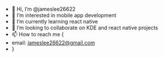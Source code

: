 - 👋 Hi, I’m @jameslee26622
- 👀 I’m interested in mobile app development
- 🌱 I’m currently learning react native
- 💞️ I’m looking to collaborate on KDE and react native projects
- 📫 How to reach me {
-   email: jameslee26622@gmail.com
- }

<!---
jameslee26622/jameslee26622 is a ✨ special ✨ repository because its `README.md` (this file) appears on your GitHub profile.
You can click the Preview link to take a look at your changes.
--->
